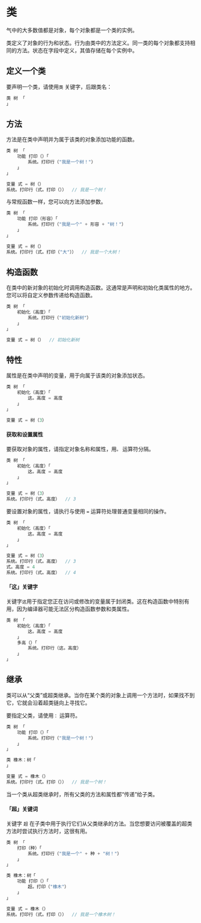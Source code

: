 # 类
气中的大多数值都是对象，每个对象都是一个类的实例。

类定义了对象的行为和状态。行为由类中的方法定义。同一类的每个对象都支持相同的方法。状态在字段中定义，其值存储在每个实例中。

## 定义一个类
要声明一个类，请使用```类``` 关键字，后跟类名：
```c
类 树 「
」
```

## 方法
方法是在类中声明并为属于该类的对象添加功能的函数。
```c
类 树 「
    功能 打印（）「
        系统。打印行（"我是一个树！"）
    」
」

变量 式 = 树（）
系统。打印行（式。打印（））  // 我是一个树！
```
与常规函数一样，您可以向方法添加参数。
```c
类 树 「
    功能 打印（形容）「
        系统。打印行（"我是一个" + 形容 + "树！"）
    」
」

变量 式 = 树（）
系统。打印行（式。打印（"大"））  // 我是一个大树！
```

## 构造函数
在类中的新对象的初始化时调用构造函数。这通常是声明和初始化类属性的地方。您可以将自定义参数传递给构造函数。
```c
类 树 「
    初始化（高度）「
        系统。打印行（"初始化新树"）
    」
」

变量 式 = 树（）  // 初始化新树
```

## 特性
属性是在类中声明的变量，用于向属于该类的对象添加状态。
```c
类 树 「
    初始化（高度）「
        这。高度 = 高度
    」
」

变量 式 = 树（3）
```
#### 获取和设置属性
要获取对象的属性，请指定对象名称和属性，用```。``` 运算符分隔。
```c
类 树 「
    初始化（高度）「
        这。高度 = 高度
    」
」

变量 式 = 树（3）
系统。打印行（式。高度）  // 3
```
要设置对象的属性，请执行与使用 ```=``` 运算符处理普通变量相同的操作。
```c
类 树 「
    初始化（高度）「
        这。高度 = 高度
    」
」

变量 式 = 树（3）
系统。打印行（式。高度）  // 3
式。高度 = 4
系统。打印行（式。高度）  // 4
```
#### 「这」关键字
关键字```这```用于指定您正在访问或修改的变量属于封闭类。这在构造函数中特别有用，因为编译器可能无法区分构造函数参数和类属性。
```c
类 树 「
    初始化（高度）「
        这。高度 = 高度
    」
    多高（）「
        系统。打印行（这。高度）
    」
」
```

## 继承
类可以从“父类”或超类继承。当你在某个类的对象上调用一个方法时，如果找不到它，它就会沿着超类链向上寻找它。

要指定父类，请使用```：``` 运算符。
```c
类 树 「
    功能 打印（）「
        系统。打印行（"我是一个树！"）
    」
」

类 橡木：树「
」

变量 式 = 橡木（）
系统。打印行（式。打印（））  // 我是一个树！
```
当一个类从超类继承时，所有父类的方法和属性都“传递”给子类。
#### 「超」关键词
关键字 ```超``` 在子类中用于执行它们从父类继承的方法。当您想要访问被覆盖的超类方法时尝试执行方法时，这很有用。
```c
类 树 「
    打印（种）「
        系统。打印行（"我是一个" + 种 + "树！"）
    」
」

类 橡木：树「
    功能 打印（）「
        超。打印（"橡木"）
    」
」

变量 式 = 橡木（）
系统。打印行（式。打印（））  // 我是一个橡木树！
```
